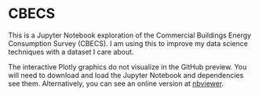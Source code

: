 # CBECS
 This is a Jupyter Notebook exploration of the Commercial Buildings Energy Consumption Survey (CBECS). I am using this to improve my data science techniques with a dataset I care about. 

 The interactive Plotly graphics do not visualize in the GitHub preview. You will need to download and load the Jupyter Notebook and dependencies see them. Alternatively, you can see an online version at [nbviewer](https://nbviewer.org/github/JustinShultz/CBECS/blob/main/CBECS_Pandas.ipynb).
